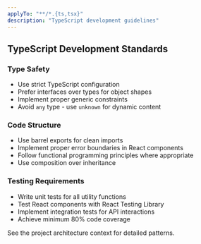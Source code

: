 ```yaml
---
applyTo: "**/*.{ts,tsx}"
description: "TypeScript development guidelines"
---
```


## TypeScript Development Standards

### Type Safety
- Use strict TypeScript configuration
- Prefer interfaces over types for object shapes
- Implement proper generic constraints
- Avoid `any` type - use `unknown` for dynamic content

### Code Structure
- Use barrel exports for clean imports
- Implement proper error boundaries in React components
- Follow functional programming principles where appropriate
- Use composition over inheritance

### Testing Requirements
- Write unit tests for all utility functions
- Test React components with React Testing Library
- Implement integration tests for API interactions
- Achieve minimum 80% code coverage

See the project architecture context for detailed patterns.